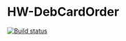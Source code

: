 # HW-DebCardOrder
[![Build status](https://ci.appveyor.com/api/projects/status/8dui5qdesnh0pcwl/branch/master?svg=true)](https://ci.appveyor.com/project/JPanf/hw-debcardorder/branch/master)
